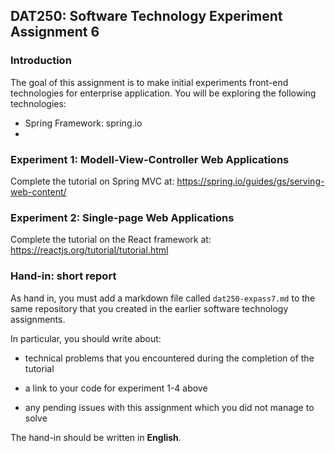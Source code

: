 ## DAT250: Software Technology Experiment Assignment 6

### Introduction

The goal of this assignment is to make initial experiments front-end technologies for enterprise application. You will be exploring the following technologies:

- Spring Framework: spring.io
-

### Experiment 1: Modell-View-Controller Web Applications

Complete the tutorial on Spring MVC at: https://spring.io/guides/gs/serving-web-content/

### Experiment 2: Single-page Web Applications

Complete the tutorial on the React framework at: https://reactjs.org/tutorial/tutorial.html

### Hand-in: short report

As hand in, you must add a markdown file called `dat250-expass7.md` to the same repository that you created in the earlier software technology assignments.

In particular, you should write about:

- technical problems that you encountered during the completion of the tutorial

- a link to your code for experiment 1-4 above

- any pending issues with this assignment which you did not manage to solve

The hand-in should be written in **English**.
